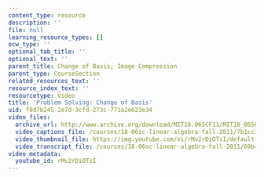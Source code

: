```yaml
---
content_type: resource
description: ''
file: null
learning_resource_types: []
ocw_type: ''
optional_tab_title: ''
optional_text: ''
parent_title: Change of Basis; Image Compression
parent_type: CourseSection
related_resources_text: ''
resource_index_text: ''
resourcetype: Video
title: 'Problem Solving: Change of Basis'
uid: f8d7b245-2e7d-3cfd-273c-771a2e623e34
video_files:
  archive_url: http://www.archive.org/download/MIT18.06SCF11/MIT18_06SC_110714_M1_300k.mp4
  video_captions_file: /courses/18-06sc-linear-algebra-fall-2011/7b1cc3a429675f14a15b696abe12bd57_rMv2rDiOTsI.vtt
  video_thumbnail_file: https://img.youtube.com/vi/rMv2rDiOTsI/default.jpg
  video_transcript_file: /courses/18-06sc-linear-algebra-fall-2011/69b441b154a30aeebf1fc42fff8001ce_rMv2rDiOTsI.pdf
video_metadata:
  youtube_id: rMv2rDiOTsI
---
```

